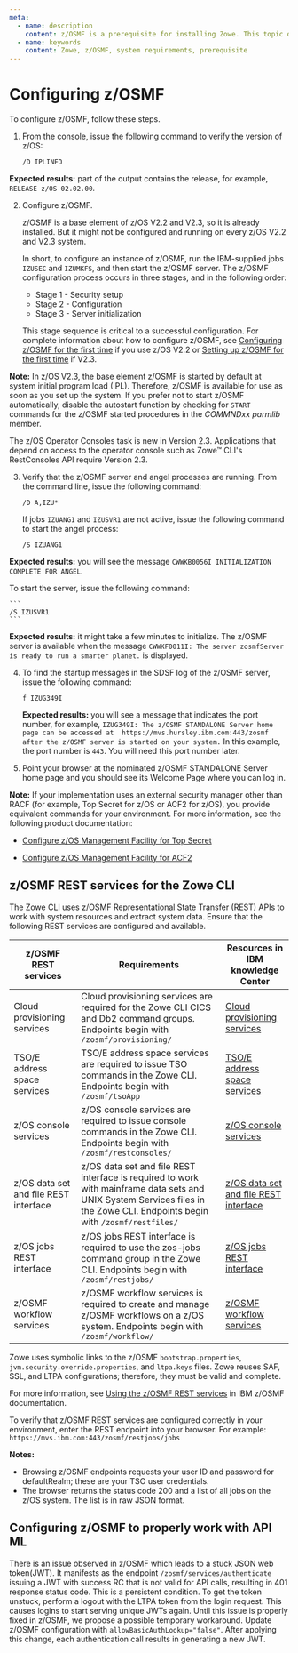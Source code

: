 ```yaml
---
meta:
  - name: description
    content: z/OSMF is a prerequisite for installing Zowe. This topic describes procedures and tips for meeting z/OSMF requirements for Zowe to work. You can refer to the Knowledge Center of IBM z/OS Management Facility for detailed information. 
  - name: keywords
    content: Zowe, z/OSMF, system requirements, prerequisite
---
```


# Configuring z/OSMF

To configure z/OSMF, follow these steps.

1. From the console, issue the following command to verify the version of z/OS:
    ```
    /D IPLINFO
    ```
  **Expected results:** part of the output contains the release, for example, `RELEASE z/OS 02.02.00`.

2. Configure z/OSMF.

    z/OSMF is a base element of z/OS V2.2 and V2.3, so it is already installed. But it might not be configured and running on every z/OS V2.2 and V2.3 system.

    In short, to configure an instance of z/OSMF, run the IBM-supplied jobs `IZUSEC` and `IZUMKFS`, and then start the z/OSMF server.
    The z/OSMF configuration process occurs in three stages, and in the following order:
    - Stage 1 - Security setup
    - Stage 2 - Configuration
    - Stage 3 - Server initialization

   This stage sequence is critical to a successful configuration. For complete information about how to configure z/OSMF, see [Configuring z/OSMF for the first time][56147429] if you use z/OS V2.2 or [Setting up z/OSMF for the first time][56699d6d] if V2.3.

  [56147429]: https://www.ibm.com/support/knowledgecenter/SSLTBW_2.2.0/com.ibm.zos.v2r2.izua300/IZUHPINFO_ConfiguringMain.htm "Configuring z/OSMF"
  [56699d6d]: https://www.ibm.com/support/knowledgecenter/SSLTBW_2.3.0/com.ibm.zos.v2r3.izua300/IZUHPINFO_ConfiguringMain.htm "Setting up z/OSMF for the first time"

**Note:** In z/OS V2.3, the base element z/OSMF is started by default at system initial program load (IPL). Therefore, z/OSMF is available for use as soon as you set up the system. If you prefer not to start z/OSMF automatically, disable the autostart function by checking for `START` commands for the z/OSMF started procedures in the _COMMNDxx parmlib_ member.

   The z/OS Operator Consoles task is new in Version 2.3. Applications that depend on access to the operator console such as Zowe&trade; CLI's RestConsoles API require Version 2.3.

3. Verify that the z/OSMF server and angel processes are running. From the command line, issue the following command:

    ```
    /D A,IZU*
    ```

    If jobs `IZUANG1` and `IZUSVR1` are not active, issue the following command to start the angel process:

    ```
    /S IZUANG1
    ```
  **Expected results:** you will see the message `CWWKB0056I INITIALIZATION COMPLETE FOR ANGEL`.
  
  To start the server, issue the following command:

    ```
    /S IZUSVR1
    ```

  **Expected results:** it might take a few minutes to initialize. The z/OSMF server is available when the message `CWWKF0011I: The server zosmfServer is ready to run a smarter planet.` is displayed.

4. To find the startup messages in the SDSF log of the z/OSMF server, issue the following command:

    ```
    f IZUG349I
    ```

    **Expected results:** you will see a message that indicates the port number, for example, `IZUG349I: The z/OSMF STANDALONE Server home page can be accessed at  https://mvs.hursley.ibm.com:443/zosmf after the z/OSMF server is started on your system.` In this example, the port number is `443`. You will need this port number later.

5. Point your browser at the nominated z/OSMF STANDALONE Server home page and you should see its Welcome Page where you can log in.

**Note:** If your implementation uses an external security manager other than RACF (for example, Top Secret for z/OS or ACF2 for z/OS), you provide equivalent commands for your environment. For more information, see the following product documentation:

- [Configure z/OS Management Facility for Top Secret](https://techdocs.broadcom.com/content/broadcom/techdocs/us/en/ca-mainframe-software/security/ca-top-secret-for-z-os/16-0/installing/configure-z-os-management-facility-for-ca-top-secret.html)

- [Configure z/OS Management Facility for ACF2](https://techdocs.broadcom.com/us/en/ca-mainframe-software/security/ca-acf2-for-z-os/16-0/installing/configure-z-os-management-facility-for-ca-acf2.html)

## z/OSMF REST services for the Zowe CLI
The Zowe CLI uses z/OSMF Representational State Transfer (REST) APIs to work with system resources and extract system data. Ensure that the following REST services are configured and available.

  z/OSMF REST services  | Requirements  | Resources in IBM knowledge Center
  ---|---|---
  Cloud provisioning services | Cloud provisioning services are required for the Zowe CLI CICS and Db2 command groups. Endpoints begin with `/zosmf/provisioning/`  | [Cloud provisioning services][aab6df02]
  TSO/E address space services  | TSO/E address space services are required to issue TSO commands in the Zowe CLI. Endpoints begin with `/zosmf/tsoApp`  |  [TSO/E address space services][a5ec5a22]
  z/OS console services  | z/OS console services are required to issue console commands in the Zowe CLI. Endpoints begin with `/zosmf/restconsoles/`  | [z/OS console services][cec53ca4]
  z/OS data set and file REST interface  | z/OS data set and file REST interface is required to work with mainframe data sets and UNIX System Services files in the Zowe CLI. Endpoints begin with `/zosmf/restfiles/`  |  [z/OS data set and file REST interface][6bbf5bfd]
  z/OS jobs REST interface  |z/OS jobs REST interface is required to use the zos-jobs command group in the Zowe CLI. Endpoints begin with `/zosmf/restjobs/`   |  [z/OS jobs REST interface][9d372fb1]
  z/OSMF workflow services  | z/OSMF workflow services is required to create and manage z/OSMF workflows on a z/OS system. Endpoints begin with `/zosmf/workflow/`  | [z/OSMF workflow services][4e443fd6]

  [a5ec5a22]: https://www.ibm.com/docs/en/zos/2.3.0?topic=services-tsoe-address-space "TSO/E address space services"
  [aab6df02]: https://www.ibm.com/docs/en/zos/2.3.0?topic=configuration-preparing-use-cloud-provisioning "Cloud provisioning services"
  [cec53ca4]: https://www.ibm.com/docs/en/zos/2.3.0?topic=services-zos-console "z/OS console"
  [6bbf5bfd]: https://www.ibm.com/docs/en/zos/2.3.0?topic=services-zos-data-set-file-rest-interface "z/OS data set and file interface"
  [9d372fb1]: https://www.ibm.com/docs/en/zos/2.3.0?topic=services-zos-jobs-rest-interface "z/OS jobs interface"
  [4e443fd6]: https://www.ibm.com/docs/en/zos/2.3.0?topic=services-zosmf-workflow "z/OSMF workflow services"  

  Zowe uses symbolic links to the z/OSMF `bootstrap.properties`, `jvm.security.override.properties`, and `ltpa.keys` files. Zowe reuses SAF, SSL, and LTPA configurations; therefore, they must be valid and complete.

  For more information, see [Using the z/OSMF REST services][0c0f6f64] in IBM z/OSMF documentation.

  [0c0f6f64]: https://www.ibm.com/docs/en/zos/2.3.0?topic=guide-using-zosmf-rest-services "Using the z/OSMF REST services"

  To verify that z/OSMF REST services are configured correctly in your environment, enter the REST endpoint into your browser. For example: `https://mvs.ibm.com:443/zosmf/restjobs/jobs`

  **Notes:**

  - Browsing z/OSMF endpoints requests your user ID and password for defaultRealm; these are your TSO user credentials.
  - The browser returns the status code 200 and a list of all jobs on the z/OS system. The list is in raw JSON format.

## Configuring z/OSMF to properly work with API ML

There is an issue observed in z/OSMF which leads to a stuck JSON web token(JWT). It manifests as the endpoint `/zosmf/services/authenticate` issuing a JWT with success RC that is not valid for API calls, resulting in 401 response status code. This is a persistent condition.
To get the token unstuck, perform a logout with the LTPA token from the login request. This causes logins to start serving unique JWTs again.
Until this issue is properly fixed in z/OSMF, we propose a possible temporary workaround. Update z/OSMF configuration with `allowBasicAuthLookup="false"`. After applying this change, each authentication call results in generating a new JWT. 